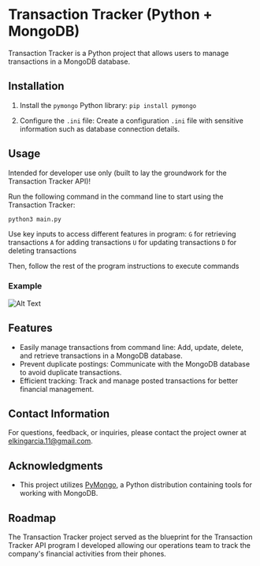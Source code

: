 # Transaction Tracker (Python + MongoDB)

Transaction Tracker is a Python project that allows users to manage transactions in a MongoDB database. 

## Installation

1. Install the `pymongo` Python library: 
`pip install pymongo`

2. Configure the `.ini` file:
Create a configuration `.ini` file with sensitive information such as database connection details.

## Usage

Intended for developer use only (built to lay the groundwork for the Transaction Tracker API)!

Run the following command in the command line to start using the Transaction Tracker:

```python3 main.py```

Use key inputs to access different features in program:
 `G` for retrieving transactions
 `A` for adding transactions
 `U` for updating transactions
 `D` for deleting transactions

Then, follow the rest of the program instructions to execute commands

### Example
![Alt Text](./image.png)

## Features

- Easily manage transactions from command line: Add, update, delete, and retrieve transactions in a MongoDB database.
- Prevent duplicate postings: Communicate with the MongoDB database to avoid duplicate transactions.
- Efficient tracking: Track and manage posted transactions for better financial management.

## Contact Information

For questions, feedback, or inquiries, please contact the project owner at [elkingarcia.11@gmail.com](mailto:elkingarcia.11@gmail.com).

## Acknowledgments

- This project utilizes [PyMongo](https://pymongo.readthedocs.io/), a Python distribution containing tools for working with MongoDB.

## Roadmap

The Transaction Tracker project served as the blueprint for the Transaction Tracker API program I developed allowing our operations team to track the company's financial activities from their phones.